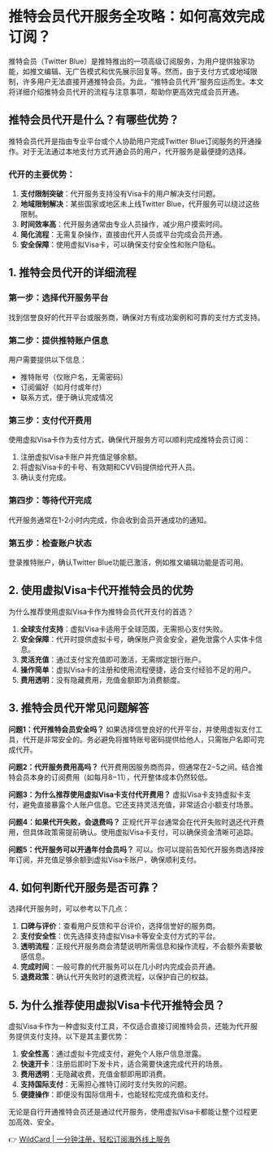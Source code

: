 # 推特会员代开服务全攻略：如何高效完成订阅？

推特会员（Twitter Blue）是推特推出的一项高级订阅服务，为用户提供独家功能，如推文编辑、无广告模式和优先展示回复等。然而，由于支付方式或地域限制，许多用户无法直接开通推特会员。为此，“推特会员代开”服务应运而生。本文将详细介绍推特会员代开的流程与注意事项，帮助你更高效完成会员开通。

## 推特会员代开是什么？有哪些优势？

推特会员代开是指由专业平台或个人协助用户完成Twitter Blue订阅服务的开通操作。对于无法通过本地支付方式开通会员的用户，代开服务是最便捷的选择。

### 代开的主要优势：

1. **支付限制突破**：代开服务支持没有Visa卡的用户解决支付问题。
2. **地域限制解决**：某些国家或地区未上线Twitter Blue，代开服务可以绕过这些限制。
3. **时间效率高**：代开服务通常由专业人员操作，减少用户摸索时间。
4. **简化流程**：无需复杂操作，直接由代开人员或平台完成会员开通。
5. **安全保障**：使用虚拟Visa卡，可以确保支付安全性和账户隐私。

## 1. 推特会员代开的详细流程

### 第一步：选择代开服务平台

找到信誉良好的代开平台或服务商，确保对方有成功案例和可靠的支付方式支持。

### 第二步：提供推特账户信息

用户需要提供以下信息：
- 推特账号（仅账户名，无需密码）
- 订阅偏好（如月付或年付）
- 联系方式，便于确认完成情况

### 第三步：支付代开费用

使用虚拟Visa卡作为支付方式，确保代开服务方可以顺利完成推特会员订阅：
1. 注册虚拟Visa卡账户并充值足够余额。
2. 将虚拟Visa卡的卡号、有效期和CVV码提供给代开人员。
3. 确认支付完成。

### 第四步：等待代开完成

代开服务通常在1-2小时内完成，你会收到会员开通成功的通知。

### 第五步：检查账户状态

登录推特账户，确认Twitter Blue功能已激活，例如推文编辑功能是否可用。

## 2. 使用虚拟Visa卡代开推特会员的优势

为什么推荐使用虚拟Visa卡作为推特会员代开支付的首选？

1. **全球支付支持**：虚拟Visa卡适用于全球范围，无需担心支付失败。
2. **安全保障**：代开时提供虚拟卡号，确保账户资金安全，避免泄露个人实体卡信息。
3. **灵活充值**：通过支付宝充值即可激活，无需绑定银行账户。
4. **操作简单**：虚拟Visa卡的注册和使用流程便捷，适合支付经验不足的用户。
5. **费用透明**：没有隐藏费用，充值金额即为消费额度。

## 3. 推特会员代开常见问题解答

**问题1：代开推特会员安全吗？**
如果选择信誉良好的代开平台，并使用虚拟支付工具，代开是非常安全的。务必避免将推特账号密码提供给他人，只需账户名即可完成代开。

**问题2：代开服务费用高吗？**
代开费用因服务商而异，但通常在$2-$5之间。结合推特会员本身的订阅费用（如每月$8-$11），代开整体成本仍然较低。

**问题3：为什么推荐使用虚拟Visa卡支付代开费用？**
虚拟Visa卡支持虚拟卡支付，避免直接暴露个人账户信息。它还支持灵活充值，非常适合小额支付场景。

**问题4：如果代开失败，会退费吗？**
正规代开平台通常会在代开失败时退还代开费用，但具体政策需提前确认。使用虚拟Visa卡支付，可以确保资金清晰可追踪。

**问题5：代开服务可以开通年付会员吗？**
可以。你可以提前告知代开服务商选择按年订阅，并充值足够余额到虚拟Visa卡账户，确保顺利支付。

## 4. 如何判断代开服务是否可靠？

选择代开服务时，可以参考以下几点：
1. **口碑与评价**：查看用户反馈和平台评价，选择信誉好的服务商。
2. **支付安全性**：优先选择支持虚拟Visa卡等安全支付方式的平台。
3. **透明流程**：正规代开服务商会清楚说明所需信息和操作流程，不会额外索要敏感信息。
4. **完成时间**：一般可靠的代开服务可以在几小时内完成会员开通。
5. **退费政策**：确认代开失败时的退费流程，以保护自己的权益。

## 5. 为什么推荐使用虚拟Visa卡代开推特会员？

虚拟Visa卡作为一种虚拟支付工具，不仅适合直接订阅推特会员，还能为代开服务提供支付支持。以下是其主要优势：
1. **安全性高**：通过虚拟卡完成支付，避免个人账户信息泄露。
2. **快速开卡**：注册后即时下发卡片，适合需要快速完成代开的场景。
3. **费用透明**：无隐藏收费，充值金额即用即消费。
4. **支持国际支付**：无需担心推特订阅时支付失败的问题。
5. **便捷操作**：即便没有国际信用卡，也能轻松完成充值和支付。

无论是自行开通推特会员还是通过代开服务，使用虚拟Visa卡都能让整个过程更加高效、安全。

👉 [WildCard | 一分钟注册，轻松订阅海外线上服务](https://bbtdd.com/WildCard)